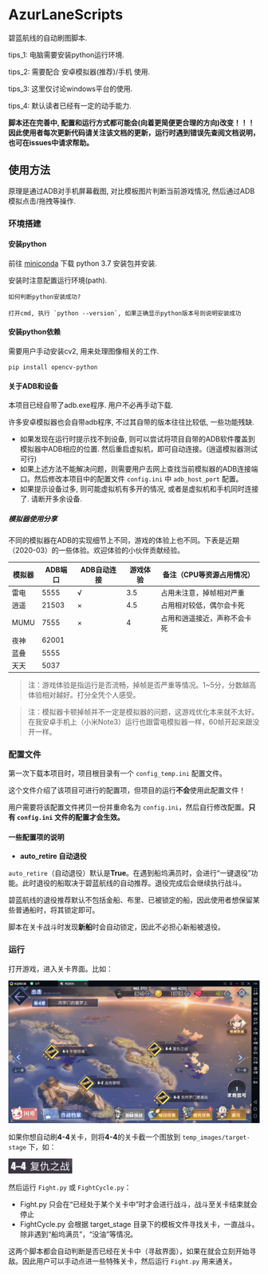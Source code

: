 # AzurLaneScripts

碧蓝航线的自动刷图脚本.

tips_1: 电脑需要安装python运行环境.
 
tips_2: 需要配合 安卓模拟器(推荐)/手机 使用.

tips_3: 这里仅讨论windows平台的使用.

tips_4: 默认读者已经有一定的动手能力.

**脚本还在完善中, 配置和运行方式都可能会(向着更简便更合理的方向)改变！！！
因此使用者每次更新代码请关注该文档的更新，运行时遇到错误先查阅文档说明，也可在issues中请求帮助。**

## 使用方法

原理是通过ADB对手机屏幕截图, 对比模板图片判断当前游戏情况, 然后通过ADB模拟点击/拖拽等操作.

### 环境搭建

#### 安装python

前往 [miniconda](https://docs.conda.io/en/latest/miniconda.html) 下载 python 3.7 安装包并安装.

安装时注意配置运行环境(path).

    如何判断python安装成功?
    
    打开cmd, 执行 `python --version`, 如果正确显示python版本号则说明安装成功

#### 安装python依赖

需要用户手动安装cv2, 用来处理图像相关的工作.

    pip install opencv-python

#### 关于ADB和设备

本项目已经自带了adb.exe程序. 用户不必再手动下载.

许多安卓模拟器也会自带adb程序, 不过其自带的版本往往比较低, 一些功能残缺.

+ 如果发现在运行时提示找不到设备, 则可以尝试将项目自带的ADB软件覆盖到模拟器中ADB相应的位置. 然后重启虚拟机，即可自动连接。(逍遥模拟器测试可行)
+ 如果上述方法不能解决问题，则需要用户去网上查找当前模拟器的ADB连接端口。然后修改本项目中的配置文件 `config.ini` 中 `adb_host_port` 配置。
+ 如果提示设备过多, 则可能虚拟机有多开的情况, 或者是虚拟机和手机同时连接了. 请断开多余设备.

##### 模拟器使用分享

不同的模拟器在ADB的实现细节上不同，游戏的体验上也不同。下表是近期（2020-03）的一些体验。欢迎体验的小伙伴贡献经验。

| 模拟器 | ADB端口 | ADB自动连接 | 游戏体验 | 备注（CPU等资源占用情况）    |
| ------ | ------- | ----------- | -------- | ---------------------------- |
| 雷电   | 5555    | √           | 3.5      | 占用未注意，掉帧相对严重     |
| 逍遥   | 21503   | ×           | 4.5      | 占用相对较低，偶尔会卡死     |
| MUMU   | 7555    | ×           | 4        | 占用和逍遥接近，声称不会卡死 |
| 夜神   | 62001   |             |          |
| 蓝叠   | 5555    |             |          |
| 天天   | 5037    |             |          |

> 注：游戏体验是指运行是否流畅，掉帧是否严重等情况。1~5分，分数越高体验相对越好。打分全凭个人感受。

> 注：模拟器卡顿掉帧并不一定是模拟器的问题，这游戏优化本来就不太好。在我安卓手机上（小米Note3）运行也跟雷电模拟器一样，60帧开起来跟没开一样。


### 配置文件

第一次下载本项目时，项目根目录有一个 `config_temp.ini` 配置文件。

这个文件介绍了该项目可进行的配置项，但项目的运行**不会**使用此配置文件！

用户需要将该配置文件拷贝一份并重命名为 `config.ini`，然后自行修改配置。**只有 `config.ini` 文件的配置才会生效。**

#### 一些配置项的说明

+ **auto_retire 自动退役**

`auto_retire`（自动退役）默认是**True**。在遇到船坞满员时，会进行“一键退役”功能。此时退役的船取决于碧蓝航线的自动推荐。退役完成后会继续执行战斗。

碧蓝航线的退役推荐默认不包括金船、布里、已被锁定的船，因此使用者想保留某些普通船时，将其锁定即可。

脚本在关卡战斗时发现**新船**时会自动锁定，因此不必担心新船被退役。


### 运行

打开游戏，进入关卡界面。比如：

![](./wiki/unit.png)

如果你想自动刷**4-4**关卡，则将**4-4**的关卡截一个图放到 `temp_images/target-stage` 下，如：

![](./wiki/4-4.png)

然后运行 `Fight.py` 或 `FightCycle.py`：

+ Fight.py 只会在“已经处于某个关卡中”时才会进行战斗，战斗至关卡结束就会停止
+ FightCycle.py 会根据 target_stage 目录下的模板文件寻找关卡，一直战斗。除非遇到“船坞满员”，“没油”等情况。

这两个脚本都会自动判断是否已经在关卡中（寻敌界面），如果在就会立刻开始寻敌。因此用户可以手动点进一些特殊关卡，然后运行 `Fight.py` 用来通关。


